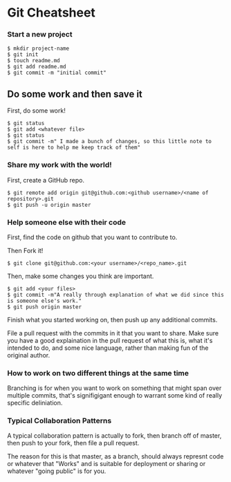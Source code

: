 # Git Cheatsheet

### Start a new project

```shell
$ mkdir project-name
$ git init
$ touch readme.md
$ git add readme.md
$ git commit -m "initial commit"
```

## Do some work and then save it

First, do some work!

```shell
$ git status
$ git add <whatever file>
$ git status
$ git commit -m" I made a bunch of changes, so this little note to self is here to help me keep track of them"
```


### Share my work with the world!

First, create a GitHub repo.

```shell
$ git remote add origin git@github.com:<github username>/<name of repository>.git
$ git push -u origin master
```

### Help someone else with their code

First, find the code on github that you want to contribute to.

Then Fork it!

```shell
$ git clone git@github.com:<your username>/<repo_name>.git
```
Then, make some changes you think are important.

```shell
$ git add <your files>
$ git commit -m"A really through explanation of what we did since this is someone else's work."
$ git push origin master
```
Finish what you started working on, then push up any additional commits.  

File a pull request with the commits in it that you want to share. Make sure you have a good explaination in the pull request of what this is, what it's intended to do, and some nice language, rather than making fun of the original author.

### How to work on two different things at the same time

Branching is for when you want to work on something that might span over multiple commits, that's signifigigant enough to warrant some kind of really specific deliniation.


### Typical Collaboration Patterns

A typical collaboration pattern is actually to fork, then branch off of master, then push to your fork, then file a pull request.

The reason for this is that master, as a branch, should always represnt code or whatever that "Works" and is suitable for deployment or sharing or whatever "going public" is for you.


